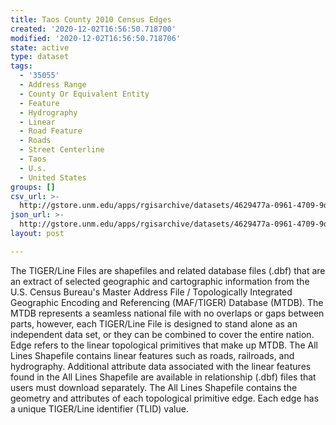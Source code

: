 ```yaml
---
title: Taos County 2010 Census Edges
created: '2020-12-02T16:56:50.718700'
modified: '2020-12-02T16:56:50.718706'
state: active
type: dataset
tags:
  - '35055'
  - Address Range
  - County Or Equivalent Entity
  - Feature
  - Hydrography
  - Linear
  - Road Feature
  - Roads
  - Street Centerline
  - Taos
  - U.s.
  - United States
groups: []
csv_url: >-
  http://gstore.unm.edu/apps/rgisarchive/datasets/4629477a-0961-4709-9d2f-b516b28c19ad/tl_2010_35055_edges.derived.csv
json_url: >-
  http://gstore.unm.edu/apps/rgisarchive/datasets/4629477a-0961-4709-9d2f-b516b28c19ad/tl_2010_35055_edges.derived.json
layout: post

---
```

The TIGER/Line Files are shapefiles and related database files (.dbf) that are an extract of selected geographic and cartographic information from the U.S. Census Bureau's Master Address File / Topologically Integrated Geographic Encoding and Referencing (MAF/TIGER) Database (MTDB).  The MTDB represents a seamless national file with no overlaps or gaps between parts, however, each TIGER/Line File is designed to stand alone as an independent data set, or they can be combined to cover the entire nation.  Edge refers to the linear topological primitives that make up MTDB.  The All Lines Shapefile contains linear features such as roads, railroads, and hydrography.  Additional attribute data associated with the linear features found in the All Lines Shapefile are available in relationship (.dbf) files that users must download separately.  The All Lines Shapefile contains the geometry and attributes of each topological primitive edge.  Each edge has a unique TIGER/Line identifier (TLID) value.  

